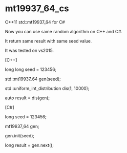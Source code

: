 # mt19937_64_cs
C++11 std::mt19937_64 for C#

Now you can use same random algorithm on C++ and C#.

It return same result with same seed value.

It was tested on vs2015.


[C++]

long long seed = 123456;

std::mt19937_64 gen(seed);

std::uniform_int_distribution<long long> dis(1, 10000);

auto result = dis(gen);


[C#]

long seed = 123456;

mt19937_64 gen;

gen.init(seed);

long result = gen.next();

